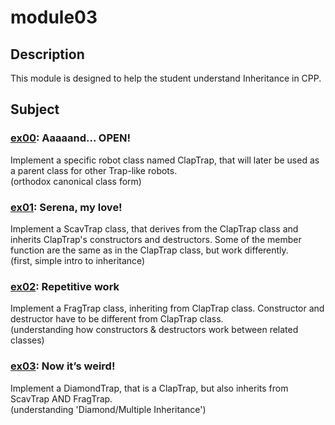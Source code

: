 # module03
## Description
This module is designed to help the student understand Inheritance in CPP.
## Subject
### [ex00](https://github.com/pweinstock/CPP/tree/master/module03/ex00): Aaaaand... OPEN!
Implement a specific robot class named ClapTrap, that will later be used as a parent class for other Trap-like robots.\
(orthodox canonical class form)
### [ex01](https://github.com/pweinstock/CPP/tree/master/module03/ex01): Serena, my love!
Implement a ScavTrap class, that derives from the ClapTrap class and inherits ClapTrap's constructors and destructors. Some of the member function are the same as in the ClapTrap class, but work differently.\
(first, simple intro to inheritance)
### [ex02](https://github.com/pweinstock/CPP/tree/master/module03/ex02): Repetitive work
Implement a FragTrap class, inheriting from ClapTrap class. Constructor and destructor have to be different from ClapTrap class.\
(understanding how constructors & destructors work between related classes)
### [ex03](https://github.com/pweinstock/CPP/tree/master/module03/ex03): Now it’s weird!
Implement a DiamondTrap, that is a ClapTrap, but also inherits from ScavTrap AND FragTrap.\
(understanding 'Diamond/Multiple Inheritance')
